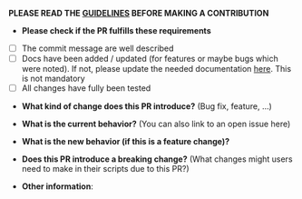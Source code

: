 **PLEASE READ THE [GUIDELINES](https://github.com/SirEndii/AdvancedPeripherals/blob/dev/1.20.1/CONTRIBUTING.md) BEFORE MAKING A CONTRIBUTION**


* **Please check if the PR fulfills these requirements**
- [ ] The commit message are well described
- [ ] Docs have been added / updated (for features or maybe bugs which were noted). If not, please update the needed documentation [here](https://github.com/SirEndii/Advanced-Peripherals-Documentation/pulls). This is not mandatory
- [ ] All changes have fully been tested

* **What kind of change does this PR introduce?** (Bug fix, feature, ...)


* **What is the current behavior?** (You can also link to an open issue here)


* **What is the new behavior (if this is a feature change)?**


* **Does this PR introduce a breaking change?** (What changes might users need to make in their scripts due to this PR?)


* **Other information**:

